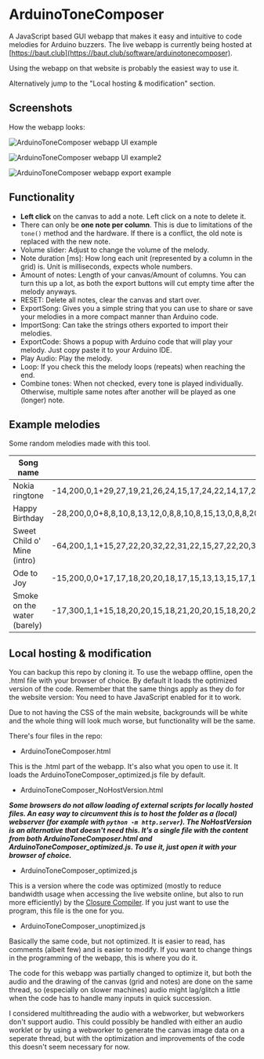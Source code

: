 # ArduinoToneComposer

A JavaScript based GUI webapp that makes it easy and intuitive to code melodies for Arduino buzzers.
The live webapp is currently being hosted at [https://baut.club](https://baut.club/software/arduinotonecomposer).

Using the webapp on that website is probably the easiest way to use it.

Alternatively jump to the "Local hosting & modification" section.

## Screenshots

How the webapp looks:

![ArduinoToneComposer webapp UI example](https://gitlab.com/Baut/readme-images/-/raw/master/ArduinoToneComposer/ArduinoToneComposerUIexample.png)

![ArduinoToneComposer webapp UI example2](https://gitlab.com/Baut/readme-images/-/raw/master/ArduinoToneComposer/ArduinoToneComposerWebsiteExample.png)

![ArduinoToneComposer webapp export example](https://gitlab.com/Baut/readme-images/-/raw/master/ArduinoToneComposer/ArduinoToneComposerExportCodeExample.png)


## Functionality

* **Left click** on the canvas to add a note. Left click on a note to delete it.
* There can only be **one note per column**. This is due to limitations of the `tone()` method and the hardware. If there is a conflict, the old note is replaced with the new note.
* Volume slider: Adjust to change the volume of the melody.
* Note duration [ms]: How long each unit (represented by a column in the grid) is. Unit is milliseconds, expects whole numbers.
* Amount of notes: Length of your canvas/Amount of columns. You can turn this up a lot, as both the export buttons will cut empty time after the melody anyways.
* RESET: Delete all notes, clear the canvas and start over.
* ExportSong: Gives you a simple string that you can use to share or save your melodies in a more compact manner than Arduino code.
* ImportSong: Can take the strings others exported to import their melodies.
* ExportCode: Shows a popup with Arduino code that will play your melody. Just copy paste it to your Arduino IDE.
* Play Audio: Play the melody.
* Loop: If you check this the melody loops (repeats) when reaching the end.
* Combine tones: When not checked, every tone is played individually. Otherwise, multiple same notes after another will be played as one (longer) note.


## Example melodies

Some random melodies made with this tool.

| Song name | Export string |
| ------ | ------ |
| Nokia ringtone | -14,200,0,1+29,27,19,21,26,24,15,17,24,22,14,17,22,22- |
| Happy Birthday | -28,200,0,0+8,8,10,8,13,12,0,8,8,10,8,15,13,0,8,8,20,17,13,12,10,0,18,18,17,13,15,13- |
| Sweet Child o' Mine (intro) | -64,200,1,1+15,27,22,20,32,22,31,22,15,27,22,20,32,22,31,22,17,27,22,20,32,22,31,22,17,27,22,20,32,22,31,22,20,27,22,20,32,22,31,22,20,27,22,20,32,22,31,22,15,27,22,20,32,22,31,22,15,27,22,20,32,22,31,22- |
| Ode to Joy | -15,200,0,0+17,17,18,20,20,18,17,15,13,13,15,17,17,15,15- |
| Smoke on the water (barely)  | -17,300,1,1+15,18,20,20,15,18,21,20,20,15,18,20,20,18,18,15,15- |

## Local hosting & modification

You can backup this repo by cloning it. To use the webapp offline, open the .html file with your browser of choice. By default it loads the optimized version of the code. Remember that the same things apply as they do for the website version: You need to have JavaScript enabled for it to work.

Due to not having the CSS of the main website, backgrounds will be white and the whole thing will look much worse, but functionality will be the same.

There's four files in the repo:

* ArduinoToneComposer.html

This is the .html part of the webapp. It's also what you open to use it. It loads the ArduinoToneComposer_optimized.js file by default.

* ArduinoToneComposer_NoHostVersion.html

***Some browsers do not allow loading of external scripts for locally hosted files. An easy way to circumvent this is to host the folder as a (local) webserver (for example with `python -m http.server`). The NoHostVersion is an alternative that doesn't need this. It's a single file with the content from both ArduinoToneComposer.html and ArduinoToneComposer_optimized.js. To use it, just open it with your browser of choice.***

* ArduinoToneComposer_optimized.js

This is a version where the code was optimized (mostly to reduce bandwidth usage when accessing the live website online, but also to run more efficiently) by the [Closure Compiler](https://github.com/google/closure-compiler). If you just want to use the program, this file is the one for you.

* ArduinoToneComposer_unoptimized.js

Basically the same code, but not optimized. It is easier to read, has comments (albeit few) and is easier to modify. If you want to change things in the programming of the webapp, this is where you do it.

The code for this webapp was partially changed to optimize it, but both the audio and the drawing of the canvas (grid and notes) are done on the same thread, so (especially on slower machines) audio might lag/glitch a little when the code has to handle many inputs in quick succession.

I considered multithreading the audio with a webworker, but webworkers don't support audio. This could possibly be handled with either an audio worklet or by using a webworker to generate the canvas image data on a seperate thread, but with the optimization and improvements of the code this doesn't seem necessary for now.
